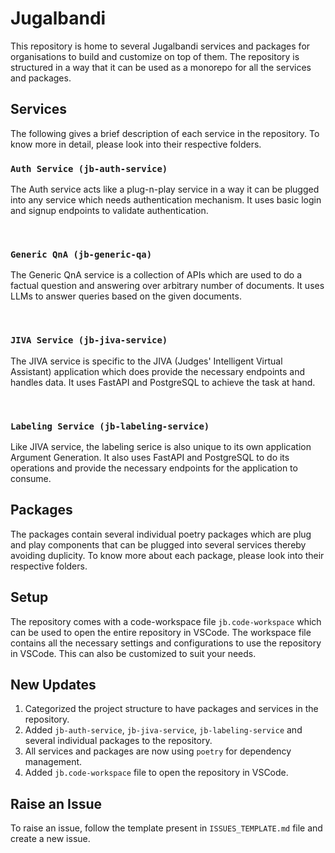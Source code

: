 # Jugalbandi

This repository is home to several Jugalbandi services and packages for organisations to build and customize on top of them. The repository is structured in a way that it can be used as a monorepo for all the services and packages.

## Services

The following gives a brief description of each service in the repository. To know more in detail, please look into their respective folders.

### `Auth Service (jb-auth-service)`

The Auth service acts like a plug-n-play service in a way it can be plugged into any service which needs authentication mechanism. It uses basic login and signup endpoints to validate authentication.

<br>

### `Generic QnA (jb-generic-qa)`

The Generic QnA service is a collection of APIs which are used to do a factual question and answering over arbitrary number of documents. It uses LLMs to answer queries based on the given documents.

<br>

### `JIVA Service (jb-jiva-service)`

The JIVA service is specific to the JIVA (Judges' Intelligent Virtual Assistant) application which does provide the necessary endpoints and handles data. It uses FastAPI and PostgreSQL to achieve the task at hand.

<br>

### `Labeling Service (jb-labeling-service)`

Like JIVA service, the labeling serice is also unique to its own application Argument Generation. It also uses FastAPI and PostgreSQL to do its operations and provide the necessary endpoints for the application to consume.

## Packages

The packages contain several individual poetry packages which are plug and play components that can be plugged into several services thereby avoiding duplicity. To know more about each package, please look into their respective folders.

## Setup

The repository comes with a code-workspace file `jb.code-workspace` which can be used to open the entire repository in VSCode. The workspace file contains all the necessary settings and configurations to use the repository in VSCode. This can also be customized to suit your needs.

## New Updates

1. Categorized the project structure to have packages and services in the repository.
2. Added `jb-auth-service`, `jb-jiva-service`, `jb-labeling-service` and several individual packages to the repository.
3. All services and packages are now using `poetry` for dependency management.
4. Added `jb.code-workspace` file to open the repository in VSCode.

## Raise an Issue

To raise an issue, follow the template present in `ISSUES_TEMPLATE.md` file and create a new issue.
